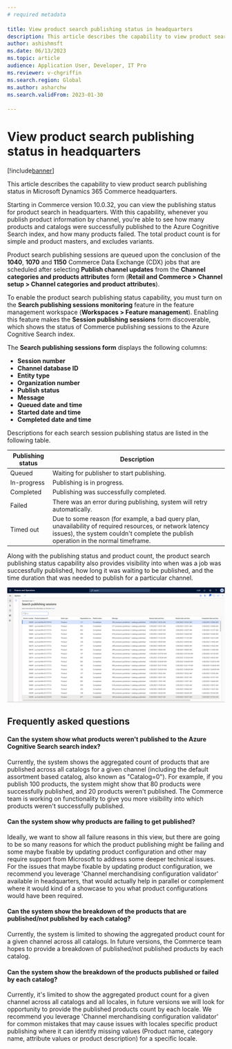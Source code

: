 ```yaml
---
# required metadata

title: View product search publishing status in headquarters
description: This article describes the capability to view product search publishing status in Microsoft Dynamics 365 Commerce headquarters.
author: ashishmsft
ms.date: 06/13/2023
ms.topic: article
audience: Application User, Developer, IT Pro
ms.reviewer: v-chgriffin
ms.search.region: Global
ms.author: asharchw
ms.search.validFrom: 2023-01-30

---
```


# View product search publishing status in headquarters

[!include[banner](../includes/banner.md)]

This article describes the capability to view product search publishing status in Microsoft Dynamics 365 Commerce headquarters.

Starting in Commerce version 10.0.32, you can view the publishing status for product search in headquarters. With this capability, whenever you publish product information by channel, you're able to see how many products and catalogs were successfully published to the Azure Cognitive Search index, and how many products failed. The total product count is for simple and product masters, and excludes variants.

Product search publishing sessions are queued upon the conclusion of the **1040**, **1070** and **1150** Commerce Data Exchange (CDX) jobs that are scheduled after selecting **Publish channel updates** from the **Channel categories and products attributes** form (**Retail and Commerce \> Channel setup \> Channel categories and product attributes**). 

To enable the product search publishing status capability, you must turn on the **Search publishing sessions monitoring** feature in the feature management workspace (**Workspaces \> Feature management**). Enabling this feature makes the **Session publishing sessions** form discoverable, which shows the status of Commerce publishing sessions to the Azure Cognitive Search index.

The **Search publishing sessions form** displays the following columns:

- **Session number**
- **Channel database ID**
- **Entity type**
- **Organization number**
- **Publish status**
- **Message**
- **Queued date and time**
- **Started date and time**
- **Completed date and time**

Descriptions for each search session publishing status are listed in the following table. 

|Publishing status |Description |
--- | --- |
|Queued|Waiting for publisher to start publishing.|
|In-progress|Publishing is in progress.|
|Completed|Publishing was successfully completed.|
|Failed|There was an error during publishing, system will retry automatically.|
|Timed out|Due to some reason (for example, a bad query plan, unavailability of required resources, or network latency issues), the system couldn't complete the publish operation in the normal timeframe.|

Along with the publishing status and product count, the product search publishing status capability also provides visibility into when was a job was successfully published, how long it was waiting to be published, and the time duration that was needed to publish for a particular channel. 

![Search publishing status in headquarters](./media/Search_Publishing_Status_HQ.png)

## Frequently asked questions

#### Can the system show what products weren't published to the Azure Cognitive Search search index? 

Currently, the system shows the aggregated count of products that are published across all catalogs for a given channel (including the default assortment based catalog, also known as "Catalog=0"). For example, if you publish 100 products, the system might show that 80 products were successfully published, and 20 products weren't published. The Commerce team is working on functionality to give you more visibility into which products weren't successfully published. 

#### Can the system show why products are failing to get published?

Ideally, we want to show all failure reasons in this view, but there are going to be so many reasons for which the product publishing might be failing and some maybe fixable by updating product configuration and other may require support from Microsoft to address some deeper technical issues. For the issues that maybe fixable by updating product configuration, we recommend you leverage 'Channel merchandising configuration validator' available in headquarters, that would actually help in parallel or complement where it would kind of a showcase to you what product configurations would have been required.

#### Can the system show the breakdown of the products that are published/not published by each catalog? 

Currently, the system is limited to showing the aggregated product count for a given channel across all catalogs. In future versions, the Commerce team hopes to provide a breakdown of published/not published products by each catalog. 

#### Can the system show the breakdown of the products published or failed by each catalog? 

Currently, it's limited to show the aggregated product count for a given channel across all catalogs and all locales, in future versions we will look for opportunity to provide the published products count by each locale. We recommend you leverage 'Channel merchandising configuration validator' for common mistakes that may cause issues with locales specific product publishing where it can identify missing values (Product name, category name, attribute values or product description) for a specific locale. 


